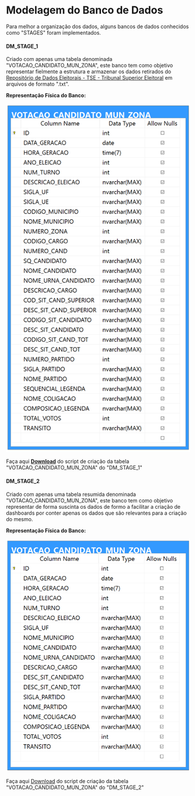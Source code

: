 # Modelagem do Banco de Dados #

Para melhor a organização dos dados, alguns bancos de dados conhecidos como "STAGES" foram implementados.

#### DM_STAGE_1 ####

Criado com apenas uma tabela denominada "VOTACAO_CANDIDATO_MUN_ZONA", este banco tem como objetivo representar fielmente a estrutura e armazenar os dados retirados do [Repositório de Dados Eleitorais - TSE - Tribunal Superior Eleitoral](http://www.tse.jus.br/hotSites/pesquisas-eleitorais/index.html) em arquivos de formato ".txt".</p>

<p><strong>Representação Física do Banco:</strong></p>

![diagrama_fisico_stage_1](./imagens/diagrama_fisico_stage_1.png)

Faça aqui <strong>[Download](https://github.com/mateusblopes/fazendo-bi-do-zero/tree/master/3.%20Execucao/3.2.%20Modelagem/scripts/Criando%20DM_STAGE_1.sql)</strong> do script de criação da tabela "VOTACAO_CANDIDATO_MUN_ZONA" do "DM_STAGE_1"

#### DM_STAGE_2 ####

Criado com apenas uma tabela resumida denominada "VOTACAO_CANDIDATO_MUN_ZONA", este banco tem como objetivo representar de forma suscinta os dados de formo a facilitar a criação de dashboards por conter apenas os dados que são relevantes para a criação do mesmo.

<p><strong>Representação Física do Banco:</strong></p>

![diagrama_fisico_stage_1](./imagens/diagrama_fisico_stage_2.png)

Faça aqui [Download](https://github.com/mateusblopes/fazendo-bi-do-zero/tree/master/3.%20Execucao/3.2.%20Modelagem/scripts/Criando%20DM_STAGE_2.sql) do script de criação da tabela "VOTACAO_CANDIDATO_MUN_ZONA" do "DM_STAGE_2"
